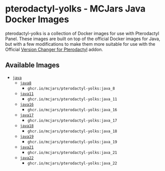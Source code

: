 # pterodactyl-yolks - MCJars Java Docker Images

pterodactyl-yolks is a collection of Docker images for use with Pterodactyl Panel. These images are built on top of the official Docker images for Java, but with a few modifications to make them more suitable for use with the Official [Version Changer for Pterodactyl](https://www.sourcexchange.net/products/version-changer) addon.

## Available Images

* [`java`](https://github.com/mcjars/pterodactyl-yolks/tree/master/java)
  * [`java8`](https://github.com/mcjars/pterodactyl-yolks/tree/master/java/8)
    * `ghcr.io/mcjars/pterodactyl-yolks:java_8`
  * [`java11`](https://github.com/mcjars/pterodactyl-yolks/tree/master/java/11)
    * `ghcr.io/mcjars/pterodactyl-yolks:java_11`
  * [`java16`](https://github.com/mcjars/pterodactyl-yolks/tree/master/java/16)
    * `ghcr.io/mcjars/pterodactyl-yolks:java_16`
  * [`java17`](https://github.com/mcjars/pterodactyl-yolks/tree/master/java/17)
    * `ghcr.io/mcjars/pterodactyl-yolks:java_17`
  * [`java18`](https://github.com/mcjars/pterodactyl-yolks/tree/master/java/18)
    * `ghcr.io/mcjars/pterodactyl-yolks:java_18`
  * [`java19`](https://github.com/mcjars/pterodactyl-yolks/tree/master/java/19)
    * `ghcr.io/mcjars/pterodactyl-yolks:java_19`
  * [`java21`](https://github.com/mcjars/pterodactyl-yolks/tree/master/java/21)
    * `ghcr.io/mcjars/pterodactyl-yolks:java_21`
  * [`java22`](https://github.com/mcjars/pterodactyl-yolks/tree/master/java/22)
    * `ghcr.io/mcjars/pterodactyl-yolks:java_22`
